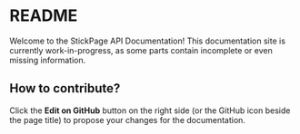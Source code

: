 # README

Welcome to the StickPage API Documentation! This documentation site is currently work-in-progress, as some parts contain incomplete or even missing information.

## How to contribute?

Click the **Edit on GitHub** button on the right side \(or the GitHub icon beside the page title\) to propose your changes for the documentation.


